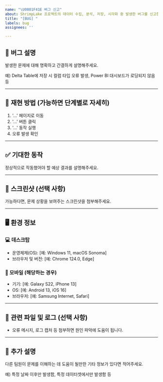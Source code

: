 ```yaml
---
name: "\U0001F41E 버그 신고"
about: ShrimpLake 프로젝트의 데이터 수집, 분석, 저장, 시각화 중 발생한 버그를 신고합니다.
title: "[BUG] "
labels: bug
assignees: ''

---
```


## 🐛 버그 설명
발생한 문제에 대해 명확하고 간결하게 설명해주세요.

예) Delta Table에 저장 시 컬럼 타입 오류 발생, Power BI 대시보드가 로딩되지 않음 등

---

## 🔁 재현 방법 (가능하면 단계별로 자세히)
1. '...' 페이지로 이동
2. '...' 버튼 클릭
3. '...' 동작 실행
4. 오류 발생 확인

---

## ✅ 기대한 동작
정상적으로 작동했어야 할 예상 결과를 설명해주세요.

---

## 📸 스크린샷 (선택 사항)
가능하다면, 문제 상황을 보여주는 스크린샷을 첨부해주세요.

---

## 🖥️ 환경 정보

### 💻 데스크탑
- 운영체제(OS): [예: Windows 11, macOS Sonoma]
- 브라우저 및 버전: [예: Chrome 124.0, Edge]

### 📱 모바일 (해당하는 경우)
- 기기: [예: Galaxy S22, iPhone 13]
- OS: [예: Android 13, iOS 16]
- 브라우저: [예: Samsung Internet, Safari]

---

## 📂 관련 파일 및 로그 (선택 사항)
- 오류 메시지, 로그 캡처 등 첨부하면 원인 파악에 도움이 됩니다.

---

## 🧾 추가 설명
다른 팀원이 문제를 이해하는 데 도움이 될만한 기타 정보가 있다면 적어주세요.

예) 특정 날짜 이후만 발생함, 특정 데이터셋에서만 발생함 등
